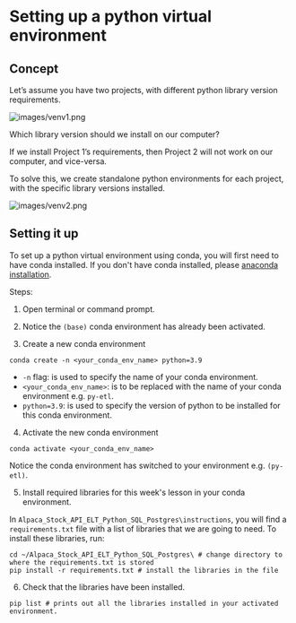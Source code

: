 # Setting up a python virtual environment 

## Concept 

Let’s assume you have two projects, with different python library version requirements. 

![images/venv1.png](images/venv1.png)

Which library version should we install on our computer? 

If we install Project 1’s requirements, then Project 2 will not work on our computer, and vice-versa. 

To solve this, we create standalone python environments for each project, with the specific library versions installed. 

![images/venv2.png](images/venv2.png)

## Setting it up 

To set up a python virtual environment using conda, you will first need to have conda installed. If you don't have conda installed, please [anaconda installation](https://docs.anaconda.com/anaconda/install/).

Steps: 

1. Open terminal or command prompt. 

2. Notice the `(base)` conda environment has already been activated. 

3. Create a new conda environment 

```
conda create -n <your_conda_env_name> python=3.9
```

- `-n` flag: is used to specify the name of your conda environment. 
- `<your_conda_env_name>`: is to be replaced with the name of your conda environment e.g. `py-etl`.
- `python=3.9`: is used to specify the version of python to be installed for this conda environment. 

4. Activate the new conda environment 

```
conda activate <your_conda_env_name>
```

Notice the conda environment has switched to your environment e.g. `(py-etl)`. 

5. Install required libraries for this week's lesson in your conda environment. 

In `Alpaca_Stock_API_ELT_Python_SQL_Postgres\instructions`, you will find a `requirements.txt` file with a list of libraries that we are going to need. To install these libraries, run: 

```
cd ~/Alpaca_Stock_API_ELT_Python_SQL_Postgres\ # change directory to where the requirements.txt is stored 
pip install -r requirements.txt # install the libraries in the file 
```

6. Check that the libraries have been installed. 

```
pip list # prints out all the libraries installed in your activated environment. 
```

